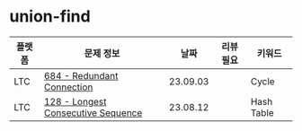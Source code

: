 # union-find
| 플랫폼 | 문제 정보                                                      | 날짜       | 리뷰 필요 | 키워드        |
|-----|------------------------------------------------------------|----------|-------|------------|
| LTC | [684 - Redundant Connection](https://leetcode.com/problems/redundant-connection/) | 23.09.03 | | Cycle      |
| LTC | [128 - Longest Consecutive Sequence](https://leetcode.com/problems/longest-consecutive-sequence/) | 23.08.12 | | Hash Table |
